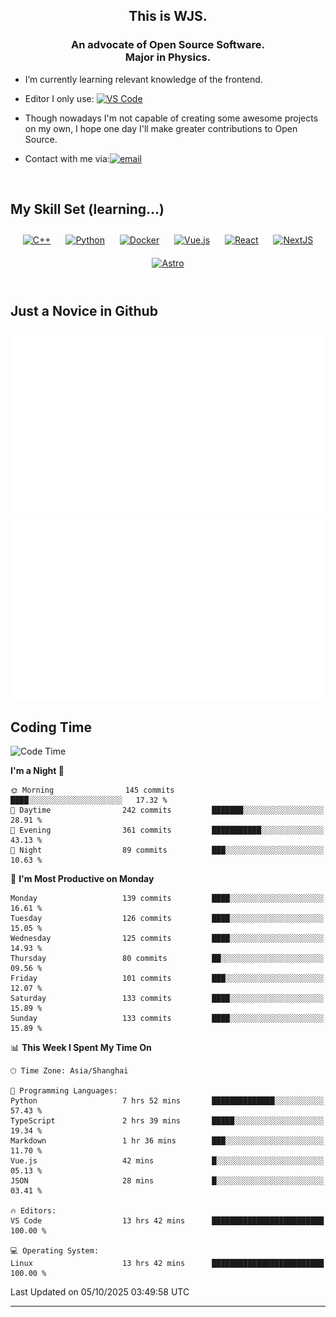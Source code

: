 ## <div align="center">This is WJS.</div>  
  

### <div align="center">An advocate of Open Source Software.<br>Major in Physics.</div>  
  

- I’m currently learning relevant knowledge of the frontend.  
  

- Editor I only use: [![VS Code](https://img.shields.io/badge/-VS%20Code-007ACC?style=plastic&logo=visual-studio-code)](https://code.visualstudio.com/)  
  

- Though nowadays I'm not capable of creating some awesome projects on my own, I hope one day I'll make greater contributions to Open Source.  
  

- Contact with me via:[![email](https://img.shields.io/badge/My-e--mail-red)](mailto:wjs@wjsphy.top)  
  

<br/>  


## My Skill Set (learning...)
<div align="center">  
<a href="https://www.cplusplus.com/" target="_blank"><img style="margin: 10px" src="https://profilinator.rishav.dev/skills-assets/cplusplus-original.svg" alt="C++" height="50" /></a>  
<a href="https://www.python.org/" target="_blank"><img style="margin: 10px" src="https://profilinator.rishav.dev/skills-assets/python-original.svg" alt="Python" height="50" /></a>  
<a href="https://www.docker.com/" target="_blank"><img style="margin: 10px" src="https://profilinator.rishav.dev/skills-assets/docker-original-wordmark.svg" alt="Docker" height="50" /></a>  
<a href="https://vuejs.org/" target="_blank"><img style="margin: 10px" src="https://profilinator.rishav.dev/skills-assets/vuejs-original-wordmark.svg" alt="Vue.js" height="50" /></a>  
<a href="https://reactjs.org/" target="_blank"><img style="margin: 10px" src="https://profilinator.rishav.dev/skills-assets/react-original-wordmark.svg" alt="React" height="50" /></a>  
<a href="https://nextjs.org/" target="_blank"><img style="margin: 10px" src="https://profilinator.rishav.dev/skills-assets/nextjs.png" alt="NextJS" height="50" /></a>  
<a href="https://www.astro.build/" target="_blank"><img style="margin: 10px" src="https://profilinator.rishav.dev/skills-assets/astro.svg" alt="Astro" height="50" /></a>   
</div>

<br/>  


## Just a Novice in Github  
![](https://raw.githubusercontent.com/wjsoj/github-stats-transparent/output/generated/overview.svg)
![](https://raw.githubusercontent.com/wjsoj/github-stats-transparent/output/generated/languages.svg)

## Coding Time

<!--START_SECTION:waka-->
![Code Time](http://img.shields.io/badge/Code%20Time-1%2C411%20hrs%2041%20mins-blue)

**I'm a Night 🦉** 

```text
🌞 Morning                145 commits         ████░░░░░░░░░░░░░░░░░░░░░   17.32 % 
🌆 Daytime                242 commits         ███████░░░░░░░░░░░░░░░░░░   28.91 % 
🌃 Evening                361 commits         ███████████░░░░░░░░░░░░░░   43.13 % 
🌙 Night                  89 commits          ███░░░░░░░░░░░░░░░░░░░░░░   10.63 % 
```
📅 **I'm Most Productive on Monday** 

```text
Monday                   139 commits         ████░░░░░░░░░░░░░░░░░░░░░   16.61 % 
Tuesday                  126 commits         ████░░░░░░░░░░░░░░░░░░░░░   15.05 % 
Wednesday                125 commits         ████░░░░░░░░░░░░░░░░░░░░░   14.93 % 
Thursday                 80 commits          ██░░░░░░░░░░░░░░░░░░░░░░░   09.56 % 
Friday                   101 commits         ███░░░░░░░░░░░░░░░░░░░░░░   12.07 % 
Saturday                 133 commits         ████░░░░░░░░░░░░░░░░░░░░░   15.89 % 
Sunday                   133 commits         ████░░░░░░░░░░░░░░░░░░░░░   15.89 % 
```


📊 **This Week I Spent My Time On** 

```text
🕑︎ Time Zone: Asia/Shanghai

💬 Programming Languages: 
Python                   7 hrs 52 mins       ██████████████░░░░░░░░░░░   57.43 % 
TypeScript               2 hrs 39 mins       █████░░░░░░░░░░░░░░░░░░░░   19.34 % 
Markdown                 1 hr 36 mins        ███░░░░░░░░░░░░░░░░░░░░░░   11.70 % 
Vue.js                   42 mins             █░░░░░░░░░░░░░░░░░░░░░░░░   05.13 % 
JSON                     28 mins             █░░░░░░░░░░░░░░░░░░░░░░░░   03.41 % 

🔥 Editors: 
VS Code                  13 hrs 42 mins      █████████████████████████   100.00 % 

💻 Operating System: 
Linux                    13 hrs 42 mins      █████████████████████████   100.00 % 
```


 Last Updated on 05/10/2025 03:49:58 UTC
<!--END_SECTION:waka-->

----

<!--
**wjsoj/wjsoj** is a ✨ _special_ ✨ repository because its `README.md` (this file) appears on your GitHub profile.

Here are some ideas to get you started:

- 🔭 I’m currently working on ...
- 🌱 I’m currently learning ...
- 👯 I’m looking to collaborate on ...
- 🤔 I’m looking for help with ...
- 💬 Ask me about ...
- 📫 How to reach me: ...
- 😄 Pronouns: ...
- ⚡ Fun fact: ...
-->
